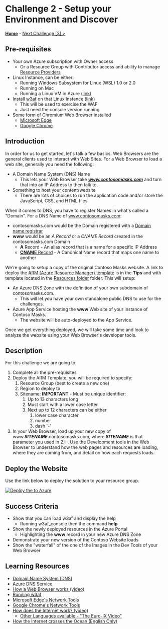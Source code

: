 # Challenge 2 - Setup your Environment and Discover

 **[Home](../README.md)** - [Next Challenge [3] >](./Challenge03.md)

## Pre-requisites

- Your own Azure subscription with Owner access
  - Or a Resource Group with Contributor access and ability to manage [Resource Providers](https://docs.microsoft.com/en-us/azure/azure-resource-manager/management/resource-providers-and-types)
- Linux Instance, can be either:
  - Running Windows Subsystem for Linux (WSL) 1.0 or 2.0
  - Running on Mac
  - Running a Linux VM in Azure ([link](https://docs.microsoft.com/en-us/azure/virtual-machines/linux/quick-create-portal))
- Install [w3af](https://docs.w3af.org/en/latest/index.html) on that Linux Instance ([link](https://docs.w3af.org/en/latest/install.html))
  - This will be used to exercise the WAF
  - Just need the console version running
- Some form of Chromium Web Browser installed
  - [Microsoft Edge](https://www.microsoft.com/en-us/edge)
  - [Google Chrome](https://www.google.com/chrome/)

## Introduction

In order for us to get started, let's talk a few basics.  Web Browsers are the general clients used to interact with Web Sites.  For a Web Browser to load a web site, generally you need the following:
- A Domain Name System (DNS) Name
  - This lets your Web Browser take ***www.contosomasks.com*** and turn that into an IP Address to then talk to.
- Something to host your content/website
  - There are lots of choices to run the application code and/or store the JavaScript, CSS, and HTML files.
  
When it comes to DNS, you have to register Names in what's called a "Domain".  For a DNS Name of www.contosomasks.com:
- contosomasks.com would be the Domain registered with a [Domain name registrar](https://en.wikipedia.org/wiki/Domain_name_registrar)
- **www** would be an *A Record* or a *CNAME Record* created in the contosomasks.com Domain
  - **A** Record - An alias record that is a name for a specific IP Address
  - [**CNAME** Record](https://en.wikipedia.org/wiki/CNAME_record) - A Canonical Name record that maps one name to another 

We're going to setup a copy of the original Contoso Masks website.  A link to deploy the [ARM (Azure Resource Manager) template](https://docs.microsoft.com/en-us/azure/azure-resource-manager/templates/overview) is in the **Tips** and with template located in the [Resources folder](./Resources) folder.  This will setup:

- An Azure DNS Zone with the definition of your own subdomain of contosomasks.com.  
  - This will let you have your own standalone public DNS to use for the challenges.
- Azure App Service hosting the **www** Web site of your instance of Contoso Masks.
  - The website will be auto-deployed to the App Service.

Once we get everything deployed, we will take some time and look to analyze the website using your Web Browser's developer tools.  

## Description

For this challenge we are going to:
1. Complete all the pre-requisites
2. Deploy the ARM Template, you will be required to specify:
   1. Resource Group (best to create a new one)
   2. Region to deploy to
   3. Sitename:  **IMPORTANT** - Must be unique identifier:
      1. Up to 13 characters long
      2. Must start with a lower case letter
      3. Next up to 12 characters can be either
         1. lower case character
         2. number
         3. dash '-'
3. In your Web Browser, load up your new copy of www.***SITENAME***.contosomasks.com, where ***SITENAME*** is that parameter you used in 2.iii.  Use the Development tools in the Web Browser to understand how the web pages and resources are loading, where they are coming from, and detail on how each requests loads.

## Deploy the Website 

Use the link below to deploy the solution to your resource group.

[![Deploy the to Azure](https://aka.ms/deploytoazurebutton)](https://portal.azure.com/#create/Microsoft.Template/uri/https%3A%2F%2Fraw.githubusercontent.com%2Fmicrosoft%2FWhatTheHack%2Fmaster%2F017-FrontDoor%2FStudent%2FResources%2FChallenge00%2Fazuredeploy.json)

## Success Criteria

- Show that you can load w3af and display the help
  - Running w3af_console then the command **help**
- Show the newly deployed resources in the Azure Portal
  - Highlighting the **www** record in your new Azure DNS Zone
- Demonstrate your new version of the Contoso Website loads
- Show the "waterfall" of the one of the Images in the Dev Tools of your Web Browser 


## Learning Resources

- [Domain Name System (DNS)](https://en.wikipedia.org/wiki/Domain_Name_System)
- [Azure DNS Service](https://docs.microsoft.com/en-us/azure/dns/dns-overview)
- [How a Web Browser works (video)](https://youtu.be/DuSURHrZG6I)
- [Running w3af](http://docs.w3af.org/en/latest/basic-ui.html)
- [Microsoft Edge's Network Tools](https://docs.microsoft.com/en-us/microsoft-edge/devtools-guide-chromium/network/reference)
- [Google Chrome's Network Tools](https://developers.google.com/web/tools/chrome-devtools/network)
- [How does the Internet work? (video)](https://youtu.be/yJJHukw9Lyc)
  - [Other Languages available - "The Euro-IX Video"](https://www.youtube.com/channel/UCFyucVRAAMzxyJIsxnGwsjw)
- [How the Internet crosses the Ocean (English Only)](https://www.weforum.org/agenda/2016/01/how-does-the-internet-cross-the-ocean/)


